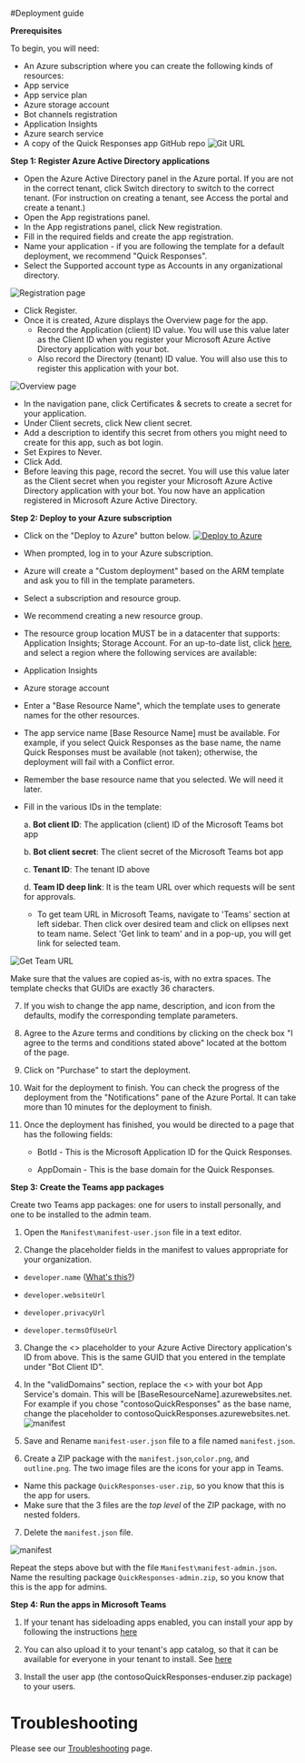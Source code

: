 
#Deployment guide

**Prerequisites**

To begin, you will need:  
 - An Azure subscription where you can create the following kinds of resources:
 - App service 
 - App service plan
 - Azure storage account
 - Bot channels registration
 - Application Insights
 - Azure search service
 - A copy of the Quick Responses app GitHub repo ![Git URL](https://github.com/OfficeDev/microsoft-teams-apps-quickresponses)

**Step 1: Register Azure Active Directory applications**
 - Open the Azure Active Directory panel in the Azure portal. If you are not in the correct tenant, click Switch directory to switch to the correct tenant. (For instruction on creating a tenant, see Access the portal and create a tenant.)
 - Open the App registrations panel.
 - In the App registrations panel, click New registration.
 - Fill in the required fields and create the app registration.
 - Name your application - if you are following the template for a default deployment, we recommend "Quick Responses".
 - Select the Supported account type as Accounts in any organizational directory.

![Registration page](/wiki/images/RegistrationPage.png)
 - Click Register.
 - Once it is created, Azure displays the Overview page for the app.
	- Record the Application (client) ID value. You will use this value later as the Client ID when you register your Microsoft Azure Active Directory application with your bot.
	- Also record the Directory (tenant) ID value. You will also use this to register this application with your bot.

![Overview page](/wiki/images/OverviewPage.png)
 - In the navigation pane, click Certificates & secrets to create a secret for your application.
 - Under Client secrets, click New client secret.
 - Add a description to identify this secret from others you might need to create for this app, such as bot login.
 - Set Expires to Never.
 - Click Add.
 - Before leaving this page, record the secret. You will use this value later as the Client secret when you register your Microsoft Azure Active Directory application with your bot.
You now have an application registered in Microsoft Azure Active Directory.

**Step 2: Deploy to your Azure subscription**
 - Click on the "Deploy to Azure" button below.
[![Deploy to Azure](https://camo.githubusercontent.com/8305b5cc13691600fbda2c857999c4153bee5e43/68747470733a2f2f617a7572656465706c6f792e6e65742f6465706c6f79627574746f6e2e706e67)](https://portal.azure.com/#create/Microsoft.Template/uri/https%3A%2F%2Fraw.githubusercontent.com%2FOfficeDev%2Fmicrosoft-teams-TODO-app%2Fmaster%2FDeployment%2Fazuredeploy.json)
 - When prompted, log in to your Azure subscription.
 - Azure will create a "Custom deployment" based on the ARM template and ask you to fill in the template parameters.
 - Select a subscription and resource group.
 - We recommend creating a new resource group.
 - The resource group location MUST be in a datacenter that supports: Application Insights; Storage Account. For an up-to-date list, click [here](https://azure.microsoft.com/en-us/global-infrastructure/services/?products=functions,cognitive-services,search,monitor), and select a region where the following services are available:
 - Application Insights
 - Azure storage account
 - Enter a "Base Resource Name", which the template uses to generate names for the other resources.
 - The app service name [Base Resource Name] must be available. For example, if you select Quick Responses as the base name, the name Quick Responses must be available (not taken); otherwise, the deployment will fail with a Conflict error.
 - Remember the base resource name that you selected. We will need it later.
 - Fill in the various IDs in the template:

    a. **Bot client ID**: The application (client) ID of the Microsoft Teams bot app

    b. **Bot client secret**: The client secret of the Microsoft Teams bot app

    c. **Tenant ID**: The tenant ID above

    d. **Team ID deep link**: It is the team URL over which requests will be sent for approvals. 
   
	- To get team URL in Microsoft Teams, navigate to 'Teams' section at left sidebar. Then click over desired team and click on ellipses next to team name. Select 'Get link to team' and in a pop-up, you will get link for selected team.

![Get Team URL](/wiki/images/GetTeamUrl.png)
        
Make sure that the values are copied as-is, with no extra spaces. The template checks that GUIDs are exactly 36 characters.

7. If you wish to change the app name, description, and icon from the defaults, modify the corresponding template parameters.

8. Agree to the Azure terms and conditions by clicking on the check box "I agree to the terms and conditions stated above" located at the bottom of the page.

9. Click on "Purchase" to start the deployment.

10. Wait for the deployment to finish. You can check the progress of the deployment from the "Notifications" pane of the Azure Portal. It can take more than 10 minutes for the deployment to finish.

11. Once the deployment has finished, you would be directed to a page that has the following fields:

    - BotId - This is the Microsoft Application ID for the Quick Responses.

    - AppDomain - This is the base domain for the Quick Responses.

**Step 3: Create the Teams app packages**

Create two Teams app packages: one for users to install personally, and one to be installed to the admin team.

1. Open the `Manifest\manifest-user.json` file in a text editor.

2. Change the placeholder fields in the manifest to values appropriate for your organization.
  * `developer.name` ([What's this?](https://docs.microsoft.com/en-us/microsoftteams/platform/resources/schema/manifest-schema#developer))

* `developer.websiteUrl`

* `developer.privacyUrl`

* `developer.termsOfUseUrl`

3. Change the <<botId>> placeholder to your Azure Active Directory application's ID from above. This is the same GUID that you entered in the template under "Bot Client ID".

4. In the "validDomains" section, replace the <<appDomain>> with your bot App Service's domain. This will be [BaseResourceName].azurewebsites.net. For example if you chose "contosoQuickResponses" as the base name, change the placeholder to contosoQuickResponses.azurewebsites.net.
![manifest](/wiki/images/manifest.png)

5. Save and Rename `manifest-user.json` file to a file named `manifest.json`.

6. Create a ZIP package with the `manifest.json`,`color.png`, and `outline.png`. The two image files are the icons for your app in Teams.
* Name this package `QuickResponses-user.zip`, so you know that this is the app for users.
* Make sure that the 3 files are the _top level_ of the ZIP package, with no nested folders.

7. Delete the `manifest.json` file.

![manifest](/wiki/images/manifest-user.png)

Repeat the steps above but with the file `Manifest\manifest-admin.json`. Name the resulting package `QuickResponses-admin.zip`, so you know that this is the app for admins.

**Step 4: Run the apps in Microsoft Teams**

1. If your tenant has sideloading apps enabled, you can install your app by following the instructions [here](https://docs.microsoft.com/en-us/microsoftteams/platform/concepts/apps/apps-upload#load-your-package-into-teams)

2. You can also upload it to your tenant's app catalog, so that it can be available for everyone in your tenant to install. See [here](https://docs.microsoft.com/en-us/microsoftteams/tenant-apps-catalog-teams)

3. Install the user app (the contosoQuickResponses-enduser.zip package) to your users.

# Troubleshooting
Please see our [Troubleshooting](https://github.com/OfficeDev/microsoft-teams-TODO-app/wiki/Troubleshooting) page.